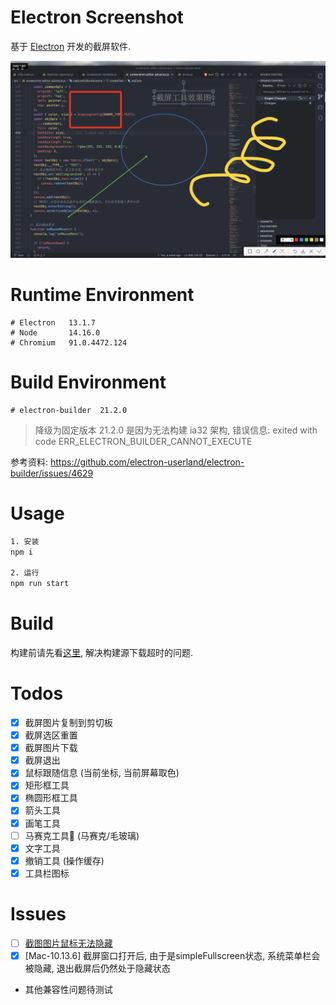 # Electron Screenshot

基于 [Electron](https://www.electronjs.org/) 开发的截屏软件.

![demo](./src/assets/image/demo.png)

# Runtime Environment

```
# Electron   13.1.7
# Node       14.16.0
# Chromium   91.0.4472.124
```

# Build Environment
```
# electron-builder  21.2.0
```

> 降级为固定版本 21.2.0 是因为无法构建 ia32 架构, 错误信息: exited with code ERR_ELECTRON_BUILDER_CANNOT_EXECUTE

参考资料: https://github.com/electron-userland/electron-builder/issues/4629

# Usage

```bash
1. 安装
npm i

2. 运行
npm run start
```

# Build

构建前请先看[这里](https://zhuanlan.zhihu.com/p/110448415), 解决构建源下载超时的问题.

# Todos

- [x] 截屏图片复制到剪切板
- [x] 截屏选区重置
- [x] 截屏图片下载
- [x] 截屏退出
- [x] 鼠标跟随信息 (当前坐标, 当前屏幕取色) 
- [x] 矩形框工具
- [x] 椭圆形框工具
- [x] 箭头工具
- [x] 画笔工具
- [ ] 马赛克工具🤔 (马赛克/毛玻璃)
- [x] 文字工具
- [x] 撤销工具 (操作缓存)
- [x] 工具栏图标

# Issues

- [ ] [截图图片鼠标无法隐藏](https://github.com/electron/electron/issues/7584)
- [x] [Mac-10.13.6] 截屏窗口打开后, 由于是simpleFullscreen状态, 系统菜单栏会被隐藏, 退出截屏后仍然处于隐藏状态
- 其他兼容性问题待测试